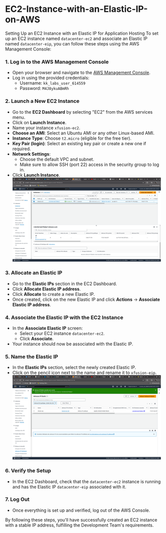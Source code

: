 # EC2-Instance-with-an-Elastic-IP-on-AWS
Setting Up an EC2 Instance with an Elastic IP for Application Hosting
To set up an EC2 instance named `datacenter-ec2` and associate an Elastic IP named `datacenter-eip`, you can follow these steps using the AWS Management Console:

### 1. **Log in to the AWS Management Console**
   - Open your browser and navigate to the [AWS Management Console](https://767398003596.signin.aws.amazon.com/console?region=us-east-1).
   - Log in using the provided credentials: 
     - Username: `kk_labs_user_614559`
     - Password: `M4J8ykuABmRh`

### 2. **Launch a New EC2 Instance**
   - Go to the **EC2 Dashboard** by selecting "EC2" from the AWS services menu.
   - Click on **Launch Instance**.
   - Name your instance `xfusion-ec2`.
   - **Choose an AMI**: Select an Ubuntu AMI or any other Linux-based AMI.
   - **Instance Type**: Choose `t2.micro` (eligible for the free tier).
   - **Key Pair (login)**: Select an existing key pair or create a new one if required.
   - **Network Settings**: 
     - Choose the default VPC and subnet.
     - Make sure to allow SSH (port 22) access in the security group to log in.
   - Click **Launch Instance**.
![Screenshot](images/Instances-ec2.png)


### 3. **Allocate an Elastic IP**
   - Go to the **Elastic IPs** section in the EC2 Dashboard.
   - Click **Allocate Elastic IP address**.
   - Click **Allocate** to create a new Elastic IP.
   - Once created, click on the new Elastic IP and click **Actions** -> **Associate Elastic IP address**.

### 4. **Associate the Elastic IP with the EC2 Instance**
   - In the **Associate Elastic IP** screen:
     - Select your EC2 instance `datacenter-ec2`.
     - Click **Associate**.
   - Your instance should now be associated with the Elastic IP.

### 5. **Name the Elastic IP**
   - In the **Elastic IPs** section, select the newly created Elastic IP.
   - Click on the pencil icon next to the name and rename it to `xfusion-eip`.
![Screenshot](images/Associate-Elastic-IP.png)

### 6. **Verify the Setup**
   - In the EC2 Dashboard, check that the `datacenter-ec2` instance is running and has the Elastic IP `datacenter-eip` associated with it.

### 7. **Log Out**
   - Once everything is set up and verified, log out of the AWS Console.

By following these steps, you'll have successfully created an EC2 instance with a stable IP address, fulfilling the Development Team's requirements.
